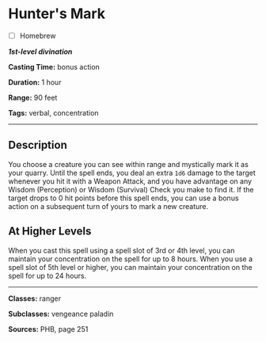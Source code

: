 # Hunter's Mark

- [ ] Homebrew

***1st-level divination***

**Casting Time:** bonus action

**Duration:** 1 hour

**Range:** 90 feet

**Tags:** verbal, concentration

---

## Description
You choose a creature you can see within range and mystically mark it as your quarry.
Until the spell ends, you deal an extra `1d6` damage to the target whenever you hit it with a Weapon Attack, and you have advantage on any Wisdom (Perception) or Wisdom (Survival) Check you make to find it.
If the target drops to 0 hit points before this spell ends, you can use a bonus action on a subsequent turn of yours to mark a new creature.

## At Higher Levels
When you cast this spell using a spell slot of 3rd or 4th level, you can maintain your concentration on the spell for up to 8 hours.
When you use a spell slot of 5th level or higher, you can maintain your concentration on the spell for up to 24 hours.

---

**Classes:** ranger

**Subclasses:** vengeance paladin

**Sources:** PHB, page 251
